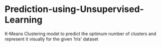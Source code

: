# Prediction-using-Unsupervised-Learning
K-Means Clustering model to predict the optimum number of clusters and represent it visually for the given ‘Iris’ dataset
